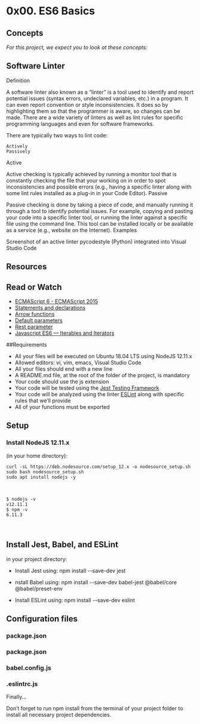# 0x00. ES6 Basics

## Concepts

<p><i>For this project, we expect you to look at these concepts: </i></p>

##  Software Linter
Definition

A software linter also known as a “linter” is a tool used to identify and report potential issues (syntax errors, undeclared variables, etc.) in a program. It can even report convention or style inconsistencies. It does so by highlighting them so that the programmer is aware, so changes can be made. There are a wide variety of linters as well as lint rules for specific programming languages and even for software frameworks.

There are typically two ways to lint code:

    Actively
    Passively

Active

Active checking is typically achieved by running a monitor tool that is constantly checking the file that your working on in order to spot inconsistencies and possible errors (e.g., having a specific linter along with some lint rules installed as a plug-in in your Code Editor).
Passive

Passive checking is done by taking a piece of code, and manually running it through a tool to identify potential issues. For example, copying and pasting your code into a specific linter tool, or running the linter against a specific file using the command line. This tool can be installed locally or be available as a service (e.g., website on the Internet).
Examples

Screenshot of an active linter pycodestyle (Python) integrated into Visual Studio Code


## Resources
## Read or Watch
* <a href = "https://www.w3schools.com/js/js_es6.asp">  ECMAScript 6 - ECMAScript 2015</a>
* <a href = "https://developer.mozilla.org/en-US/docs/Web/JavaScript/Reference/Statements"> Statements and declarations </a>
* <a href = "https://developer.mozilla.org/en-US/docs/Web/JavaScript/Reference/Functions/Arrow_functions"> Arrow functions </a>
* <a href = "https://developer.mozilla.org/en-US/docs/Web/JavaScript/Reference/Functions/Default_parameters"> Default parameters </a>
* <a href = "https://developer.mozilla.org/en-US/docs/Web/JavaScript/Reference/Functions/rest_parameters"> Rest parameter </a>
* <a href = "https://towardsdatascience.com/javascript-es6-iterables-and-iterators-de18b54f4d4"> Javascript ES6 — Iterables and Iterators </a>

##Requirements
* All your files will be executed on Ubuntu 18.04 LTS using NodeJS 12.11.x
* Allowed editors: vi, vim, emacs, Visual Studio Code
* All your files should end with a new line
* A README.md file, at the root of the folder of the project, is mandatory
* Your code should use the js extension
* Your code will be tested using the <a href = "https://jestjs.io/">Jest Testing Framework </a>
* Your code will be analyzed using the linter <a href = "https://eslint.org/"> ESLint</a> along with specific rules that we’ll provide
* All of your functions must be exported



## Setup 
### Install NodeJS 12.11.x
<p> (in your home directory):  </p>

```
curl -sL https://deb.nodesource.com/setup_12.x -o nodesource_setup.sh
sudo bash nodesource_setup.sh
sudo apt install nodejs -y

```
<br>

```
$ nodejs -v
v12.11.1
$ npm -v
6.11.3

```
<br>

## Install Jest, Babel, and ESLint
<p> in your project directory: </p>

* Install Jest using: npm install --save-dev jest

* nstall Babel using: npm install --save-dev babel-jest @babel/core @babel/preset-env

* Install ESLint using: npm install --save-dev eslint


## Configuration files

### package.json
### package.json 


### babel.config.js

### .eslintrc.js

Finally…

Don’t forget to run npm install from the terminal of your project folder to install all necessary project dependencies.

